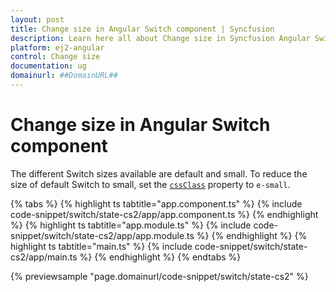 ```yaml
---
layout: post
title: Change size in Angular Switch component | Syncfusion
description: Learn here all about Change size in Syncfusion Angular Switch component of Syncfusion Essential JS 2 and more.
platform: ej2-angular
control: Change size 
documentation: ug
domainurl: ##DomainURL##
---
```


# Change size in Angular Switch component

The different Switch sizes available are default and small. To reduce the size of default Switch to small, set the [`cssClass`](https://ej2.syncfusion.com/angular/documentation/api/switch#cssclass) property to `e-small`.

{% tabs %}
{% highlight ts tabtitle="app.component.ts" %}
{% include code-snippet/switch/state-cs2/app/app.component.ts %}
{% endhighlight %}
{% highlight ts tabtitle="app.module.ts" %}
{% include code-snippet/switch/state-cs2/app/app.module.ts %}
{% endhighlight %}
{% highlight ts tabtitle="main.ts" %}
{% include code-snippet/switch/state-cs2/app/main.ts %}
{% endhighlight %}
{% endtabs %}
  
{% previewsample "page.domainurl/code-snippet/switch/state-cs2" %}